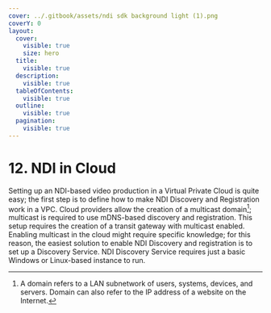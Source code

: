 ```yaml
---
cover: ../.gitbook/assets/ndi sdk background light (1).png
coverY: 0
layout:
  cover:
    visible: true
    size: hero
  title:
    visible: true
  description:
    visible: true
  tableOfContents:
    visible: true
  outline:
    visible: true
  pagination:
    visible: true
---
```


# 12. NDI in Cloud

Setting up an NDI-based video production in a Virtual Private Cloud is quite easy; the first step is to define how to make NDI Discovery and Registration work in a VPC. Cloud providers allow the creation of a multicast domain[^1]; multicast is required to use mDNS-based discovery and registration. This setup requires the creation of a transit gateway with multicast enabled. Enabling multicast in the cloud might require specific knowledge; for this reason, the easiest solution to enable NDI Discovery and registration is to set up a Discovery Service. NDI Discovery Service requires just a basic Windows or Linux-based instance to run.

[^1]: A domain refers to a LAN subnetwork of users, systems, devices, and servers. Domain can also refer to the IP address of a website on the Internet.
